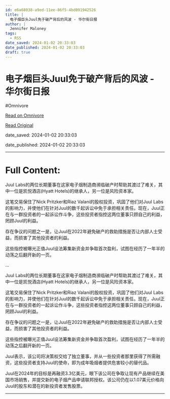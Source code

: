 ```yaml
---
id: e6a68038-a9ed-11ee-86f5-4bd091942526
title: |
  电子烟巨头Juul免于破产背后的风波 - 华尔街日报
author: |
  Jennifer Maloney
tags:
  - RSS
date_saved: 2024-01-02 20:33:03
date_published: 2024-01-02 20:33:03
draft: true
---
```


# 电子烟巨头Juul免于破产背后的风波 - 华尔街日报
#Omnivore

[Read on Omnivore](https://omnivore.app/me/juul-18ccd8326d5)

[Read Original](https://cn.wsj.com/amp/articles/%E7%94%B5%E5%AD%90%E7%83%9F%E5%88%B6%E9%80%A0%E5%95%86juul%E5%85%8D%E4%BA%8E%E7%A0%B4%E4%BA%A7%E8%83%8C%E5%90%8E%E7%9A%84%E9%A3%8E%E6%B3%A2-520c37cb)

date_saved: 2024-01-02 20:33:03

date_published: 2024-01-02 20:33:03

--- 

# Full Content: 

Juul Labs的两位长期董事在这家电子烟制造商濒临破产时帮助其渡过了难关，其中一位是凯悦酒店(Hyatt Hotels)的继承人，另一位是风险资本家。

这笔交易保住了Nick Pritzker和Riaz Valani的股权投资，巩固了他们对Juul Labs的影响力，并使他们在针对Juul的数千起诉讼中免于承担相关责任。现在，Juul正在与一群投资者的一起诉讼作斗争，这些投资者指控这两位董事只顾自己的利益，罔顾Juul的利益。

存在争议的问题之一是，让Juul在2022年避免破产的救助措施是否让内部人士受益，而损害了其他投资者的利益。

这些指控被曝光正值Juul设法筹集新资金并争取首次盈利，试图在经历了一年半的动荡之后翻开新的一页。

...

Juul Labs的两位长期董事在这家电子烟制造商濒临破产时帮助其渡过了难关，其中一位是凯悦酒店(Hyatt Hotels)的继承人，另一位是风险资本家。

这笔交易保住了Nick Pritzker和Riaz Valani的股权投资，巩固了他们对Juul Labs的影响力，并使他们在针对Juul的数千起诉讼中免于承担相关责任。现在，Juul正在与一群投资者的一起诉讼作斗争，这些投资者指控这两位董事只顾自己的利益，罔顾Juul的利益。

存在争议的问题之一是，让Juul在2022年避免破产的救助措施是否让内部人士受益，而损害了其他投资者的利益。

这些指控被曝光正值Juul设法筹集新资金并争取首次盈利，试图在经历了一年半的动荡之后翻开新的一页。

Juul表示，该公司将决策权交给了独立董事，并从一些投资者那里获得了所需融资，这些投资者支持Juul的使命，即为成年吸烟者提供危害较小的替代品。

Juul在2024年的目标是再融资3.3亿美元，眼下该公司在争取让现有产品继续在美国市场销售，并提交新的电子烟产品申请联邦授权。该公司仍在以1.07美元价格向Juul的股东和潜在的新投资者发售股票。

---

